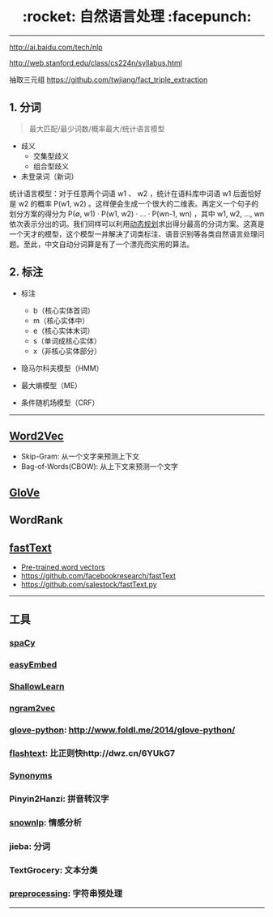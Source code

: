 <h1 align = "center">:rocket: 自然语言处理 :facepunch:</h1>

---
http://ai.baidu.com/tech/nlp

http://web.stanford.edu/class/cs224n/syllabus.html

抽取三元组
https://github.com/twjiang/fact_triple_extraction
## 1. 分词
> 最大匹配/最少词数/概率最大/统计语言模型
- 歧义
  - 交集型歧义
  - 组合型歧义
- 未登录词（新词）

统计语言模型：对于任意两个词语 w1 、 w2 ，统计在语料库中词语 w1 后面恰好是 w2 的概率 P(w1, w2) 。这样便会生成一个很大的二维表。再定义一个句子的划分方案的得分为 P(∅, w1) · P(w1, w2) · … · P(wn-1, wn) ，其中 w1, w2, …, wn 依次表示分出的词。我们同样可以利用[动态规划][21]求出得分最高的分词方案。这真是一个天才的模型，这个模型一并解决了词类标注、语音识别等各类自然语言处理问题。至此，中文自动分词算是有了一个漂亮而实用的算法。

## 2. 标注
- 标注
    - b（核心实体首词）
    - m（核心实体中）
    - e（核心实体末词）
    - s（单词成核心实体）
    - x（非核心实体部分）
  
- 隐马尔科夫模型（HMM）
- 最大熵模型（ME）
- 条件随机场模型（CRF）




---
## [Word2Vec][1]
- Skip-Gram: 从一个文字来预测上下文
- Bag-of-Words(CBOW): 从上下文来预测一个文字
## [GloVe][2]
## WordRank


## [fastText][4]
- [Pre-trained word vectors][41]
- https://github.com/facebookresearch/fastText
- https://github.com/salestock/fastText.py
---
## 工具
### [spaCy][61]
### [easyEmbed][62]
### [ShallowLearn][63]
### [ngram2vec][64]
### [glove-python][65]: http://www.foldl.me/2014/glove-python/
### [flashtext][66]: 比正则快http://dwz.cn/6YUkG7
### [Synonyms][67]
### Pinyin2Hanzi: 拼音转汉字
### [snownlp][5]: 情感分析
### jieba: 分词
### TextGrocery: 文本分类
### [preprocessing][68]: 字符串预处理




---
[1]: x
[2]: http://blog.csdn.net/sinat_26917383/article/details/54847240

[21]: http://blog.csdn.net/xgf415/article/details/52662389

[4]: http://www.jianshu.com/p/b7ede4e842f1
[5]: https://github.com/isnowfy/snownlp
[41]: https://github.com/facebookresearch/fastText/blob/master/pretrained-vectors.md

[61]: https://github.com/explosion/spaCy
[62]: https://github.com/yanaiela/easyEmbed
[63]: https://github.com/giacbrd/ShallowLearn
[64]: https://github.com/zhezhaoa/ngram2vec
[65]: https://github.com/maciejkula/glove-python
[66]: https://github.com/vi3k6i5/flashtext
[67]: https://github.com/huyingxi/Synonyms
[68]: https://github.com/SpotlightData/preprocessing

